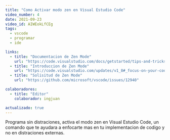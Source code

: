 ```yaml
---
title: "Como Activar modo zen en Visual Estudio Code"
video_number: 4
date: 2021-09-23
video_id: AIWEokLfCEg
tags:
  - vscode
  - programar
  - ide

links:
  - title: "Documentacion de Zen Mode"
    url: "https://code.visualstudio.com/docs/getstarted/tips-and-tricks#_zen-mode"
  - title: "Introduccion de Zen Mode"
    url: "https://code.visualstudio.com/updates/v1_8#_focus-on-your-code"
  - title: "Solisitud de Zen Mode"
    url: "https://github.com/microsoft/vscode/issues/12940"

colaboradores:
  - title: "Editor"
    colaborador: ingjuan

actualizado: true
---
```


Programa sin distraciones, activa el modo zen en Visual Estudio Code, un comando que te ayudara a enfocarte mas en tu implementacion de codigo y no en distraciones externas.
